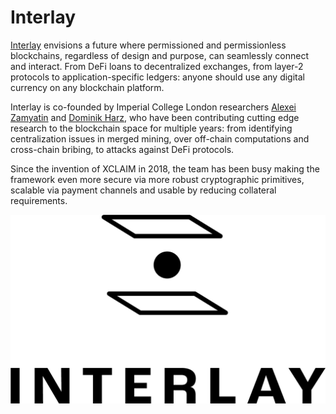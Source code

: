 Interlay
========

[Interlay](https://interlay.io) envisions a future where permissioned
and permissionless blockchains, regardless of design and purpose, can
seamlessly connect and interact. From DeFi loans to decentralized
exchanges, from layer-2 protocols to application-specific ledgers:
anyone should use any digital currency on any blockchain platform.

Interlay is co-founded by Imperial College London researchers [Alexei
Zamyatin](https://alexeizamyatin.me) and [Dominik
Harz](https://dominikharz.me), who have been contributing cutting edge
research to the blockchain space for multiple years: from identifying
centralization issues in merged mining, over off-chain computations and
cross-chain bribing, to attacks against DeFi protocols.

Since the invention of XCLAIM in 2018, the team has been busy making the
framework even more secure via more robust cryptographic primitives,
scalable via payment channels and usable by reducing collateral
requirements.

![](../figures/Interlay_Logo.png)
